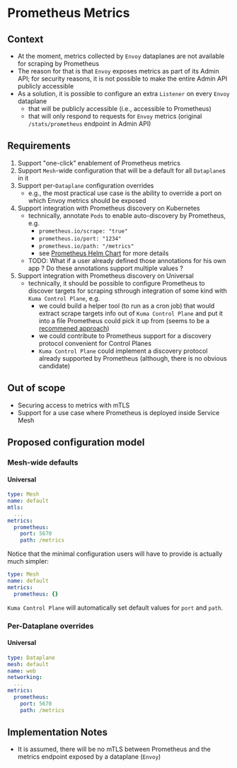 # Prometheus Metrics

## Context

* At the moment, metrics collected by `Envoy` dataplanes are not available for scraping by Prometheus
* The reason for that is that `Envoy` exposes metrics as part of its Admin API; for security reasons, it is not possible to make the entire Admin API publicly accessible
* As a solution, it is possible to configure an extra `Listener` on every `Envoy` dataplane
  * that will be publicly accessible (i.e., accessible to Prometheus)
  * that will only respond to requests for `Envoy` metrics (original `/stats/prometheus` endpoint in Admin API)

## Requirements

1. Support "one-click" enablement of Prometheus metrics
2. Support `Mesh`-wide configuration that will be a default for all `Dataplane`s in it
3. Support per-`Dataplane` configuration overrides
   * e.g., the most practical use case is the ability to override a port on which Envoy metrics should be exposed
4. Support integration with Prometheus discovery on Kubernetes
   * technically, annotate `Pods` to enable auto-discovery by Prometheus, e.g.
     * `prometheus.io/scrape: "true"` 
     * `prometheus.io/port: "1234"` 
     * `prometheus.io/path: "/metrics"` 
     * see [Prometheus Helm Chart](https://github.com/helm/charts/blob/2f46f4fa4f7a995381f5add685bb762265b9ff15/stable/prometheus/values.yaml) for more details
   * TODO: What if a user already defined those annotations for his own app ?
     Do these annotations support multiple values ?
5. Support integration with Prometheus discovery on Universal
   * technically, it should be possible to configure Prometheus to discover targets for scraping sthrough integration of some kind with `Kuma Control Plane`, e.g.
     * we could build a helper tool (to run as a cron job) that would extract scrape targets info out of `Kuma Control Plane` and put it into a file Prometheus could pick it up from (seems to be a [recommened approach](https://prometheus.io/docs/prometheus/latest/configuration/configuration/#file_sd_config))
     * we could contribute to Prometheus support for a discovery protocol convenient for Control Planes
     * `Kuma Control Plane` could implement a discovery protocol already supported by Prometheus (although, there is no obvious candidate)

## Out of scope

* Securing access to metrics with mTLS
* Support for a use case where Prometheus is deployed inside Service Mesh

## Proposed configuration model

### Mesh-wide defaults

#### Universal

```yaml
type: Mesh
name: default
mtls:
  ...
metrics:
  prometheus:
    port: 5670
    path: /metrics
```

Notice that the minimal configuration users will have to provide is actually much simpler:

```yaml
type: Mesh
name: default
metrics:
  prometheus: {}
```

`Kuma Control Plane` will automatically set default values for `port` and `path`.

### Per-Dataplane overrides

#### Universal

```yaml
type: Dataplane
mesh: default
name: web
networking:
  ...
metrics:
  prometheus:
    port: 5670
    path: /metrics
```

## Implementation Notes

* It is assumed, there will be no mTLS between Prometheus and the metrics endpoint exposed by a dataplane (`Envoy`)
